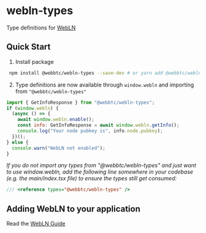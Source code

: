 # webln-types

Type definitions for [WebLN](https://webbtc.dev/webln)

## Quick Start

1. Install package

```bash
 npm install @webbtc/webln-types --save-dev # or yarn add @webbtc/webln-types --dev
```

2. Type definitions are now available through `window.webln` and importing from `"@webbtc/webln-types"`

```javascript
import { GetInfoResponse } from "@webbtc/webln-types";
if (window.webln) {
  (async () => {
    await window.webln.enable();
    const info: GetInfoResponse = await window.webln.getInfo();
    console.log("Your node pubkey is", info.node.pubkey);
  })();
} else {
  console.warn("WebLN not enabled");
}
```

_If you do not import any types from "@webbtc/webln-types" and just want to use window.webln, add the following line somewhere in your codebase (e.g. the main/index.tsx file) to ensure the types still get consumed:_

```javascript
/// <reference types="@webbtc/webln-types" />
```

## Adding WebLN to your application

Read the [WebLN Guide](https://www.webln.guide/introduction/readme)
